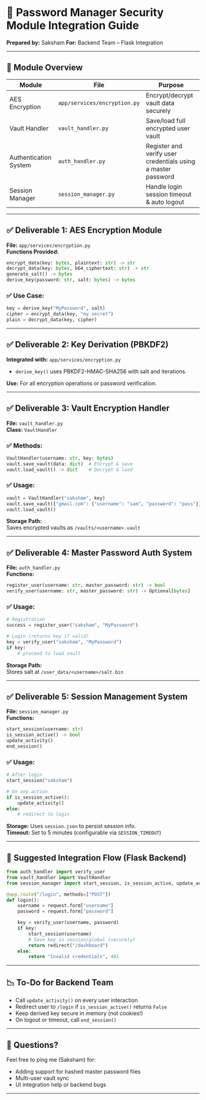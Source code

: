 # 🔐 Password Manager Security Module Integration Guide

**Prepared by:** Saksham 
**For:** Backend Team – Flask Integration

---

## 📁 Module Overview

| Module                | File                         | Purpose                                                      |
| --------------------- | ---------------------------- | ------------------------------------------------------------ |
| AES Encryption        | `app/services/encryption.py` | Encrypt/decrypt vault data securely                          |
| Vault Handler         | `vault_handler.py`           | Save/load full encrypted user vault                          |
| Authentication System | `auth_handler.py`            | Register and verify user credentials using a master password |
| Session Manager       | `session_manager.py`         | Handle login session timeout & auto logout                   |

---

## ✅ Deliverable 1: AES Encryption Module

**File:** `app/services/encryption.py`\
**Functions Provided:**

```python
encrypt_data(key: bytes, plaintext: str) -> str
decrypt_data(key: bytes, b64_ciphertext: str) -> str
generate_salt() -> bytes
derive_key(password: str, salt: bytes) -> bytes
```

### ✅ Use Case:

```python
key = derive_key("MyPassword", salt)
cipher = encrypt_data(key, "my secret")
plain = decrypt_data(key, cipher)
```

---

## ✅ Deliverable 2: Key Derivation (PBKDF2)

**Integrated with:** `app/services/encryption.py`

- `derive_key()` uses PBKDF2-HMAC-SHA256 with salt and iterations.

**Use:** For all encryption operations or password verification.

---

## ✅ Deliverable 3: Vault Encryption Handler

**File:** `vault_handler.py`\
**Class:** `VaultHandler`

### ✅ Methods:

```python
VaultHandler(username: str, key: bytes)
vault.save_vault(data: dict)  # Encrypt & save
vault.load_vault() -> dict    # Decrypt & load
```

### ✅ Usage:

```python
vault = VaultHandler("saksham", key)
vault.save_vault({"gmail.com": {"username": "sam", "password": "pass"}})
vault.load_vault()
```

**Storage Path:**\
Saves encrypted vaults as `/vaults/<username>.vault`

---

## ✅ Deliverable 4: Master Password Auth System

**File:** `auth_handler.py`\
**Functions:**

```python
register_user(username: str, master_password: str) -> bool
verify_user(username: str, master_password: str) -> Optional[bytes]
```

### ✅ Usage:

```python
# Registration
success = register_user("saksham", "MyPassword")

# Login (returns key if valid)
key = verify_user("saksham", "MyPassword")
if key:
    # proceed to load vault
```

**Storage Path:**\
Stores salt at `/user_data/<username>/salt.bin`

---

## ✅ Deliverable 5: Session Management System

**File:** `session_manager.py`\
**Functions:**

```python
start_session(username: str)
is_session_active() -> bool
update_activity()
end_session()
```

### ✅ Usage:

```python
# After login
start_session("saksham")

# On any action
if is_session_active():
    update_activity()
else:
    # redirect to login
```

**Storage:** Uses `session.json` to persist session info.\
**Timeout:** Set to 5 minutes (configurable via `SESSION_TIMEOUT`)

---

## 📌 Suggested Integration Flow (Flask Backend)

```python
from auth_handler import verify_user
from vault_handler import VaultHandler
from session_manager import start_session, is_session_active, update_activity

@app.route("/login", methods=["POST"])
def login():
    username = request.form["username"]
    password = request.form["password"]

    key = verify_user(username, password)
    if key:
        start_session(username)
        # Save key in session/global (securely)
        return redirect("/dashboard")
    else:
        return "Invalid credentials", 401
```

---

## 📉 To-Do for Backend Team

- Call `update_activity()` on every user interaction
- Redirect user to `/login` if `is_session_active()` returns `False`
- Keep derived key secure in memory (not cookies!)
- On logout or timeout, call `end_session()`

---

## 💬 Questions?

Feel free to ping me (Saksham) for:

- Adding support for hashed master password files
- Multi-user vault sync
- UI integration help or backend bugs

---

